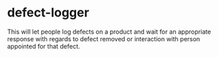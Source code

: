 # defect-logger
This will let people log defects on a product and wait for an appropriate response with regards to defect removed or interaction with person appointed for that defect.

